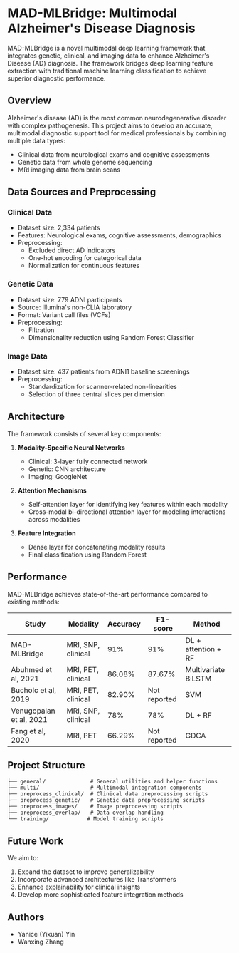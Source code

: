 # MAD-MLBridge: Multimodal Alzheimer's Disease Diagnosis

MAD-MLBridge is a novel multimodal deep learning framework that integrates genetic, clinical, and imaging data to enhance Alzheimer's Disease (AD) diagnosis. The framework bridges deep learning feature extraction with traditional machine learning classification to achieve superior diagnostic performance.

## Overview

Alzheimer's disease (AD) is the most common neurodegenerative disorder with complex pathogenesis. This project aims to develop an accurate, multimodal diagnostic support tool for medical professionals by combining multiple data types:

- Clinical data from neurological exams and cognitive assessments
- Genetic data from whole genome sequencing
- MRI imaging data from brain scans

## Data Sources and Preprocessing

### Clinical Data
- Dataset size: 2,334 patients
- Features: Neurological exams, cognitive assessments, demographics
- Preprocessing: 
  - Excluded direct AD indicators
  - One-hot encoding for categorical data
  - Normalization for continuous features

### Genetic Data
- Dataset size: 779 ADNI participants
- Source: Illumina's non-CLIA laboratory
- Format: Variant call files (VCFs)
- Preprocessing:
  - Filtration
  - Dimensionality reduction using Random Forest Classifier

### Image Data
- Dataset size: 437 patients from ADNI1 baseline screenings
- Preprocessing:
  - Standardization for scanner-related non-linearities
  - Selection of three central slices per dimension

## Architecture

The framework consists of several key components:

1. **Modality-Specific Neural Networks**
   - Clinical: 3-layer fully connected network
   - Genetic: CNN architecture
   - Imaging: GoogleNet

2. **Attention Mechanisms**
   - Self-attention layer for identifying key features within each modality
   - Cross-modal bi-directional attention layer for modeling interactions across modalities

3. **Feature Integration**
   - Dense layer for concatenating modality results
   - Final classification using Random Forest

## Performance

MAD-MLBridge achieves state-of-the-art performance compared to existing methods:

| Study | Modality | Accuracy | F1-score | Method |
|-------|----------|----------|-----------|---------|
| MAD-MLBridge | MRI, SNP, clinical | 91% | 91% | DL + attention + RF |
| Abuhmed et al, 2021 | MRI, PET, clinical | 86.08% | 87.67% | Multivariate BiLSTM |
| Bucholc et al, 2019 | MRI, PET, clinical | 82.90% | Not reported | SVM |
| Venugopalan et al, 2021 | MRI, SNP, clinical | 78% | 78% | DL + RF |
| Fang et al, 2020 | MRI, PET | 66.29% | Not reported | GDCA |

## Project Structure

```
├── general/              # General utilities and helper functions
├── multi/                # Multimodal integration components
├── preprocess_clinical/  # Clinical data preprocessing scripts
├── preprocess_genetic/   # Genetic data preprocessing scripts
├── preprocess_images/    # Image preprocessing scripts
├── preprocess_overlap/   # Data overlap handling
└── training/            # Model training scripts
```

## Future Work

We aim to:
1. Expand the dataset to improve generalizability
2. Incorporate advanced architectures like Transformers
3. Enhance explainability for clinical insights
4. Develop more sophisticated feature integration methods


## Authors
- Yanice (Yixuan) Yin
- Wanxing Zhang
